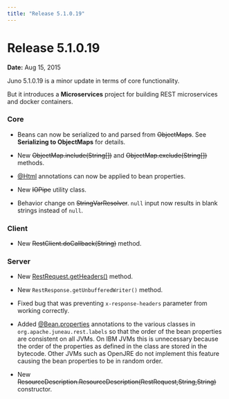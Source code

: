 ```yaml
---
title: "Release 5.1.0.19"
---
```


# Release 5.1.0.19

**Date:** Aug 15, 2015

Juno 5.1.0.19 is a minor update in terms of core functionality.

But it introduces a **Microservices** project for building REST microservices and docker containers.

### Core

- Beans can now be serialized to and parsed from ~~ObjectMaps~~.
  See **Serializing to ObjectMaps** for details.

- New ~~ObjectMap.include(String[])~~ and ~~ObjectMap.exclude(String[])~~ methods.

- <a href="/site/apidocs/org/apache/juneau/html/annotation/Html.html" target="_blank">@Html</a> annotations can now be applied to bean properties.

- New ~~IOPipe~~ utility class.

- Behavior change on  ~~StringVarResolver~~. `null` input now results in blank strings instead of `null`.

### Client

- New ~~RestClient.doCallback(String)~~ method.

### Server

- New [RestRequest.getHeaders()](API_DOCS/oajr/RestRequest.html#getHeaders()) method.

- New `RestResponse.getUnbufferedWriter()` method.

- Fixed bug that was preventing `x-response-headers` parameter from working correctly.

- Added [@Bean.properties](API_DOCS/org/apache/juneau/annotation/Bean.html#properties()) annotations to the various classes in `org.apache.juneau.rest.labels` so that the order of the bean properties are consistent on all JVMs.
  On IBM JVMs this is unnecessary because the order of the properties as defined in the class are stored in the bytecode.
  Other JVMs such as OpenJRE do not implement this feature causing the bean properties to be in random order.

- New ~~ResourceDescription.ResourceDescription(RestRequest,String,String)~~ constructor.